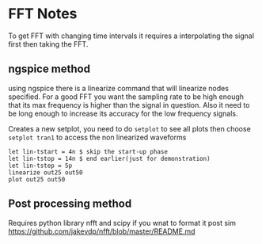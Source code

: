# FFT Notes

To get FFT with changing time intervals it requires a interpolating the signal first then taking the FFT.

## ngspice method
using ngspice there is a linearize command that will linearize nodes specified. 
For a good FFT you want the sampling rate to be high enough that its max frequency is higher than the signal in question. Also it need to be long enough to increase its accuracy for the low frequency signals.

Creates a new setplot, you need to do `setplot` to see all plots then choose `setplot tran1` to access the non linearized waveforms

```spice
let lin-tstart = 4n $ skip the start-up phase
let lin-tstop = 14n $ end earlier(just for demonstration)
let lin-tstep = 5p
linearize out25 out50
plot out25 out50
```


## Post processing method
Requires python library nfft and scipy if you wnat to format it post sim
https://github.com/jakevdp/nfft/blob/master/README.md

